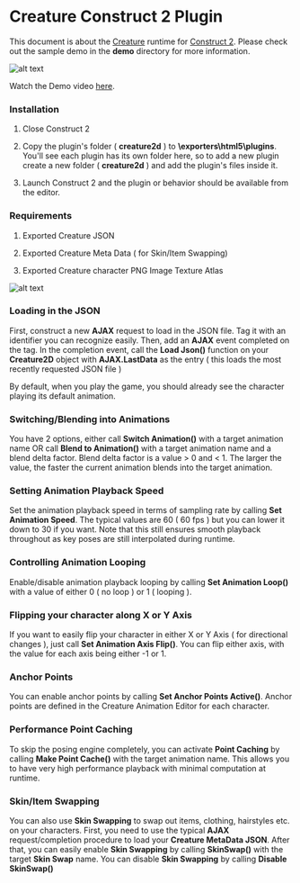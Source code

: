 # Creature Construct 2 Plugin

This document is about the [Creature](http://creature.kestrelmoon.com) runtime for [Construct 2](https://www.scirra.com/construct2). Please check out the sample demo in the 
**demo** directory for more information.

![alt text](https://raw.githubusercontent.com/kestrelm/Creature_WebGL/master/Construct2/pic2.png "Image2")

Watch the Demo video [here](https://youtu.be/btMsOebcwrA).

### Installation

1. Close Construct 2

2. Copy the plugin's folder ( **creature2d** ) to **<install path>\exporters\html5\plugins**. You'll see each plugin has its own folder here, so to add a new plugin create a new folder ( **creature2d** ) and add the plugin's files inside it. 

3. Launch Construct 2 and the plugin or behavior should be available from the editor.

### Requirements

1. Exported Creature JSON

2. Exported Creature Meta Data ( for Skin/Item Swapping)

3. Exported Creature character PNG Image Texture Atlas

![alt text](https://raw.githubusercontent.com/kestrelm/Creature_WebGL/master/Construct2/pic1.png "Image1")

### Loading in the JSON

First, construct a new **AJAX** request to load in the JSON file. Tag it with an identifier you can recognize easily. Then, add an **AJAX** event completed on the tag. In the completion event, call the **Load Json()** function on your **Creature2D** object with **AJAX.LastData** as the entry ( this loads the most recently requested JSON file )

By default, when you play the game, you should already see the character playing its default animation.

### Switching/Blending into Animations

You have 2 options, either call **Switch Animation()** with a target animation name OR call **Blend to Animation()** with a target animation name and a blend delta factor. Blend delta factor is a value > 0 and < 1. The larger the value, the faster the current animation blends into the target animation. 

### Setting Animation Playback Speed

Set the animation playback speed in terms of sampling rate by calling **Set Animation Speed**. The typical values are 60 ( 60 fps ) but you can lower it down to 30 if you want. Note that this still ensures smooth playback throughout as key poses are still interpolated during runtime.

### Controlling Animation Looping

Enable/disable animation playback looping by calling **Set Animation Loop()** with a value of either 0 ( no loop ) or 1 ( looping ).

### Flipping your character along X or Y Axis

If you want to easily flip your character in either X or Y Axis ( for directional changes ), just call **Set Animation Axis Flip()**. You can flip either axis, with the value for each axis being either -1 or 1.

### Anchor Points

You can enable anchor points by calling **Set Anchor Points Active()**. Anchor points are defined in the Creature Animation Editor for each character.

### Performance Point Caching

To skip the posing engine completely, you can activate **Point Caching** by calling **Make Point Cache()** with the target animation name. This allows you to have very high performance playback with minimal computation at runtime.

### Skin/Item Swapping

You can also use **Skin Swapping** to swap out items, clothing, hairstyles etc. on your characters. First, you need to use the typical **AJAX** request/completion procedure to load your **Creature MetaData JSON**. After that, you can easily enable **Skin Swapping** by calling **SkinSwap()** with the target **Skin Swap** name. You can disable **Skin Swapping** by calling **Disable SkinSwap()**

